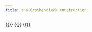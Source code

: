 ```yaml
---
title: the Grothendieck construction
---
```

{{<child frct-000A>}}
{{<child frct-000B>}}
{{<child frct-000D>}}
